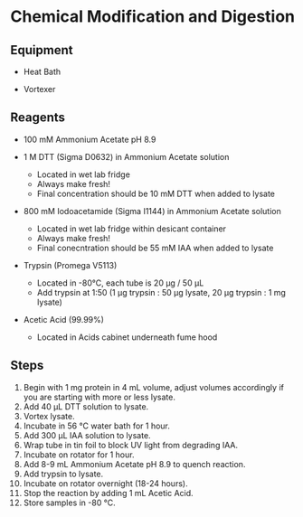 # Chemical Modification and Digestion

## Equipment

* Heat Bath

* Vortexer

## Reagents

* 100 mM Ammonium Acetate pH 8.9

* 1 M DTT (Sigma D0632) in Ammonium Acetate solution
    * Located in wet lab fridge
    * Always make fresh!
    * Final concentration should be 10 mM DTT when added to lysate

* 800 mM Iodoacetamide (Sigma I1144) in Ammonium Acetate solution
    * Located in wet lab fridge within desicant container
    * Always make fresh!
    * Final conecntration should be 55 mM IAA when added to lysate

* Trypsin (Promega V5113)
    * Located in -80°C, each tube is 20 μg / 50 μL
    * Add trypsin at 1:50 (1 μg trypsin : 50 μg lysate, 20 μg trypsin : 1 mg
      lysate)

* Acetic Acid (99.99%)
    * Located in Acids cabinet underneath fume hood

## Steps

1. Begin with 1 mg protein in 4 mL volume, adjust volumes accordingly if you
   are starting with more or less lysate.
2. Add 40 μL DTT solution to lysate.
3. Vortex lysate.
4. Incubate in 56 °C water bath for 1 hour.
5. Add 300 μL IAA solution to lysate.
6. Wrap tube in tin foil to block UV light from degrading IAA.
7. Incubate on rotator for 1 hour.
8. Add 8-9 mL Ammonium Acetate pH 8.9 to quench reaction.
9. Add trypsin to lysate.
10. Incubate on rotator overnight (18-24 hours).
11. Stop the reaction by adding 1 mL Acetic Acid.
12. Store samples in -80 °C.
